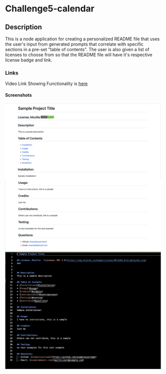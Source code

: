 # Challenge5-calendar

## Description

This is a node application for creating a personalized README file that uses the user's input from generated prompts that correlate with specific sections in a pre-set "table of contents". The user is also given a list of licenses to choose from so that the README file will have it's respective license badge and link.

### Links

Video Link Showing Functionality is [here](./Develop/video%3Aimages/README-Generator.mp4)

#### Screenshots

![Screenshot of Sample README on Github](./Develop/video%3Aimages/sample-readme1.png)
![Screenshot of Sample README on Github](./Develop/video%3Aimages/sample-readme2.png)
![Screenshot of Sample README on VS code](./Develop/video%3Aimages/sample-readme3.png)
